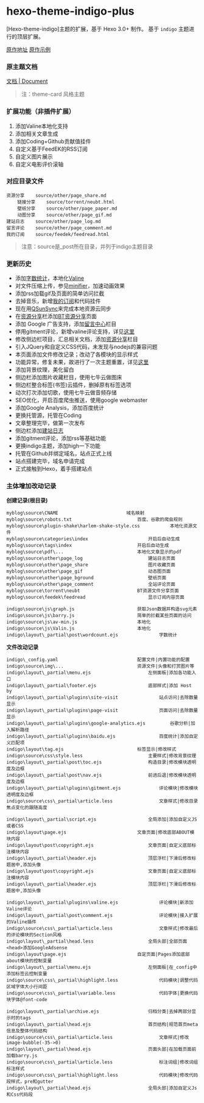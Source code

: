 hexo-theme-indigo-plus
================

[Hexo-theme-indigo]主题的扩展，基于 Hexo 3.0+ 制作。 
基于 `indigo` 主题进行的顶层扩展。

[原作地址](https://github.com/yscoder/hexo-theme-indigo)
[原作示例](http://imys.net/)


### 原主题文档

[文档 | Document](https://github.com/yscoder/hexo-theme-indigo/wiki)


> 注：theme-card 风格主题

### 扩展功能（非插件扩展）

1. 添加Valine本地化支持
2. 添加相关文章生成
2. 添加Coding+Github贡献值挂件
3. 自定义基于FeedEK的RSS订阅
4. 自定义图片展示
5. 自定义电影评价滚轴


### 对应目录文件

    资源分享    source/other/page_share.md
        链接分享    source/torrent/neubt.html
        壁纸分享    source/other/page_paper.md
        动图分享    source/other/page_gif.md
    建站日志    source/other/page_log.md
    留言评论    source/other/page_comment.md
    我的订阅    source/feedek/feedread.html

> 注意：source是_post所在目录，并列于indigo主题目录
	
### 更新历史

- 添加[字数统计](https://github.com/willin/hexo-wordcount)，本地化[Valine](https://github.com/xcss/Valine)
- 对文件压缩上传，参见[minifier](https://github.com/chenzhutian/hexo-all-minifier)，加速动画效果
- 添加rss加载gif及页面的简单访问拦截
- 去掉音乐，新增[我的订阅](https://www.whereareyou.site/feedek/feedread.html)和代码挂件
- 现在用[QSunSync](https://github.com/qiniu/qsunsync)来完成本地资源云同步
- 在[资源分享](https://www.whereareyou.site/other/page_share.html)栏添加[BT资源分享](https://www.whereareyou.site/torrent/neubt.html)页面
- 添加 Google 广告支持，添加[留言中心](https://www.whereareyou.site/other/page_comment.html)栏目
- 停用gitment评论，新增valine评论支持，详见[这里](https://www.whereareyou.site/article/2018-4-20%20在站点中添加Valine评论系统并修改评论样式.html)
- 修改侧边栏项目，汇总相关文档，添加[资源分享](https://www.whereareyou.site/other/page_share.html)栏目
- 引入JQuery和自定义CSS代码，未发现与nodejs的兼容问题
- 本页面添加文件修改记录；改动了各模块的显示样式
- 功能异常，修复未果，故进行了一次主题重置，详见[这里](https://www.whereareyou.site/article/2017-12-2%20Hexo%20Install%20and%20Reset.html#主题部分（初始化-重置）)
- 添加背景纹理，美化留白
- 侧边栏添加图片收藏栏目，使用七牛云做图床
- 侧边栏整合标签(书签)云插件，删掉原有标签选项
- 动次打次添加切歌，使用七牛云做音频存储
- SEO优化，开启百度爬虫推送，使用google webmaster
- 添加Google Analysis，添加百度统计
- 更换托管源，托管在Coding
- 文章整理完毕，做第一次发布
- 侧边栏添加[建站日志](https://www.whereareyou.site/other/page_log.html)
- 添加gitment评论，添加rss等基础功能
- 更换indigo主题，添加high一下功能
- 托管在Github并绑定域名，站点正式上线
- 站点搭建完毕，域名申请完成
- 正式接触到Hexo，着手搭建站点





### 主体增加改动记录

**创建记录(根目录)**
```
myblog\source\CNAME							域名映射
myblog\source\robots.txt						百度、谷歌的爬虫规则
myblog\source\plugin-shake\harlem-shake-style.css			本地化资源文件
myblog\source\categories\index						开启后自动生成
myblog\source\tags\index						开启后自动生成
myblog\source\pdf\...							本地化文章显示的pdf
myblog\source\other\page_log						建站日志页面
myblog\source\other\page_share						图片收藏页面
myblog\source\other\page_gif						动态图页面
myblog\source\other\page_bground					壁纸页面
myblog\source\other\page_comment					全站评论页面
myblog\source\torrent\neubt						BT资源文件分享页面
myblog\source\feedek\feedread						显示订阅内容页面

indigo\source\js\graph.js						获取Json数据并构造svg元素
indigo\source\js\barry.js						简单的拦截某些页面的访问
indigo\source\js\av-min.js						本地化
indigo\source\js\Valin.js						本地化
indigo\layout\_partial\post\wordcount.ejs				字数统计		
```


**文件改动记录**

```
indigo\_config.yaml 							配置文件|内置功能的配置
indigo\source\img\...							资源文件|头像和打赏图片等
indigo\layout\_partial\menu.ejs						左侧面板|添加各功能入口
indigo\layout\_partial\footer.ejs					底部样式|添加 Host by
indigo\layout\_partial\plugins\site-visit				站点访问|去除数量显示
indigo\layout\_partial\plugins\page-visit				页面访问|去除数量显示
indigo\layout\_partial\plugins\google-analytics.ejs			谷歌分析|加入解析路径
indigo\layout\_partial\plugins\baidu.ejs				百度统计|添加自定义匹配项
indigo\layout\tag.ejs							标签显示|修改样式
indigo\source\css\style.less						主要样式|修改背景纹理
indigo\layout\_partial\post\toc.ejs					构造目录|修改模块透明度及边框
indigo\layout\_partial\post\nav.ejs					前进后退|修改模块透明度及边框
indigo\layout\_partial\plugins\gitment.ejs				评论模块|修改模块透明度及边框
indigo\source\css\_partial\article.less					文章样式|修改目录焦点变化的跟随高度

indigo\layout\_partial\script.ejs					全局添加|添加自定义JS或者CSS
indigo\layout\page.ejs							文章页面|修改底部ABOUT模块内容
indigo\layout\post\copyright.ejs					文章页面|自定义底部标注模块内容
indigo\layout\_partial\header.ejs					顶层浮栏|下滑后修改标题居中,添加头像
indigo\layout\post\copyright.ejs					文章页面|自定义底部标注模块内容
indigo\layout\_partial\header.ejs					顶层浮栏|下滑后修改标题居中,添加头像

indigo\layout\_partial\plugins\valine.ejs				评论模块|新添加Valine评论
indigo\layout\_partial\post\comment.ejs					评论模块|接入扩展的Valine插件
indigo\source\css\_partial\article.less					文章样式|修改最后的评论模块的Section风格
indigo\layout\_partial\head.less					全局头部|全部页面<head>添加GoogleAdsense
indigo\layout\page.ejs							自定页面|Pages添加底部about模块的控制变量
indigo\layout\_partial\menu.ejs						左侧面板|在_config中添加标签云控制变量
indigo\source\css\_partial\highlight.less				代码模块|调整代码区域字体大小行间距
indigo\source\css\_partial\variable.less				代码字体|更换代码块字体@font-code

indigo\layout\_partial\archive.ejs					归档分类|去掉两部分显示时的tags
indigo\layout\_partial\head.ejs						首页结构|规范首页meta信息及整体代码结构
indigo\source\css\_partial\article.less					文章样式|修改image-bubble(-35->0)
indigo\layout\_partial\head.ejs						页面头部|在加载页面前加载barry.js
indigo\source\css\_partial\article.less					标注词组|修改词组标注样式
indigo\source\css\_partial\highlight.less				代码模块|修改代码段样式，pre和gutter
indigo\layout\_partial\head.ejs						全局头部|添加自定义Js和Css代码段

```



